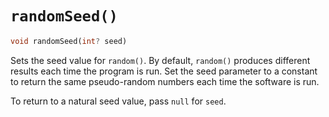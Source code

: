 # `randomSeed()`

```dart
void randomSeed(int? seed)
```

Sets the seed value for `random()`. By default, `random()` produces different results each time the program is run. Set the seed parameter to a constant to return the same pseudo-random numbers each time the software is run.

To return to a natural seed value, pass `null` for `seed`.

